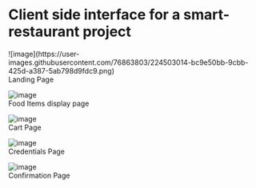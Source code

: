 <h1>Client side interface for a smart-restaurant project</h1>
![image](https://user-images.githubusercontent.com/76863803/224503014-bc9e50bb-9cbb-425d-a387-5ab798d9fdc9.png)<br>
Landing Page

![image](https://user-images.githubusercontent.com/76863803/224503048-807c0217-1778-4664-82f0-1c2ca5b716eb.png)<br>
Food Items display page

![image](https://user-images.githubusercontent.com/76863803/224503063-4816b73f-710f-4a1f-b3a5-a231590cc6e0.png)<br>
Cart Page

![image](https://user-images.githubusercontent.com/76863803/224503087-95514b04-ed41-4ccb-8d9b-8b52be71b8e7.png)<br>
Credentials Page

![image](https://user-images.githubusercontent.com/76863803/224503173-1d3898c5-bd93-484e-996c-a59768ad6e04.png)<br>
Confirmation Page
